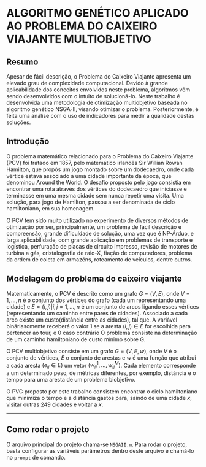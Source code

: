 # ALGORITMO GENÉTICO APLICADO AO PROBLEMA DO CAIXEIRO VIAJANTE MULTIOBJETIVO

## Resumo
Apesar de fácil descrição, o Problema do Caixeiro Viajante apresenta um elevado grau de complexidade computacional. Devido à grande aplicabilidade dos conceitos envolvidos neste problema, algoritmos vêm sendo desenvolvidos com o intuito de solucioná-lo. Neste trabalho é desenvolvida uma metodologia de otimização multiobjetivo baseada no algoritmo genético NSGA-II, visando otimizar o problema. Posteriormente, é feita uma análise com o uso de indicadores para medir a qualidade destas soluções.

## Introdução
O problema matemático relacionado para o Problema do Caixeiro Viajante (PCV) foi tratado em 1857, pelo matemático irlandês Sir Willian Rowan Hamilton, que propôs um jogo montado sobre um dodecaedro, onde cada vértice estava associado a uma cidade importante da época, que denominou Around the World. O desafio proposto pelo jogo consistia em encontrar uma rota através dos vértices do dodecaedro que iniciasse e terminasse em uma mesma cidade sem nunca repetir uma visita. Uma solução, para jogo de Hamilton, passou a ser denominada de ciclo hamiltoniano, em sua homenagem.

O PCV tem sido muito utilizado no experimento de diversos métodos de otimização por ser, principalmente, um problema de fácil descrição e compreensão, grande dificuldade de solução, uma vez que é NP-Árduo, e larga aplicabilidade, com grande aplicação em problemas de transporte e logística, perfuração de placas de circuito impresso, revisão de motores de turbina a gás, cristalografia de raio-X, fiação de computadores, problema da ordem de coleta em armazéns, roteamento de veículos, dentre outros.

## Modelagem do problema do caixeiro viajante
Matematicamente, o PCV é descrito como um grafo $G = (V,E)$, onde $V = {1,...,n}$ é o conjunto dos vértices do grafo (cada um representando uma cidade) e $E = {(i,j)| i, j = 1,...,n}$ é um conjunto de arcos ligando esses vértices (representando um caminho entre pares de cidades). Associado a cada arco existe um custo(distância entre as cidades), tal que. A variável bináriasomente receberá o valor 1 se a aresta $(i,j) ∈ E$ for escolhida para pertencer ao tour, e 0 caso contrário O problema consiste na determinação de um caminho hamiltoniano de custo mínimo sobre G.

O PCV multiobjetivo consiste em um grafo $G = (V, E, w)$, onde $V$ é o conjunto de vértices, $E$ o conjunto de arestas e $w$ é uma função que atribui a cada aresta $(e_{ij} ∈ E)$ um vetor $(w_{ij}^{1},...,w_{ij}^{M})$. Cada elemento corresponde a um determinado peso, de métricas diferentes, por exemplo, distância e o tempo para uma aresta de um problema biobjetivo. 

O PVC proposto por este trabalho consistem encontrar o ciclo hamiltoniano que minimiza o tempo e a distância gastos para, saindo de uma cidade $x$, visitar outras 249 cidades e voltar a $x$.

<hr>

## Como rodar o projeto
O arquivo principal do projeto chama-se `NSGAII.m`. Para rodar o projeto, basta configurar as variáveis parâmetros dentro deste arquivo é chamá-lo no `prompt` de comando.
